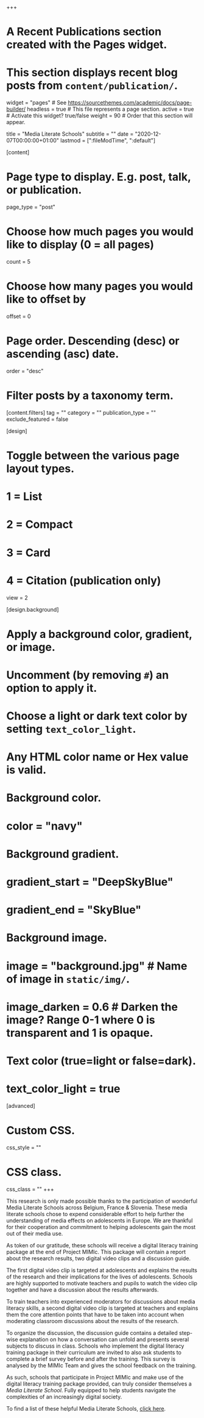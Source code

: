 +++
# A Recent Publications section created with the Pages widget.
# This section displays recent blog posts from `content/publication/`.

widget = "pages"  # See https://sourcethemes.com/academic/docs/page-builder/
headless = true  # This file represents a page section.
active = true  # Activate this widget? true/false
weight = 90  # Order that this section will appear.

title = "Media Literate Schools"
subtitle = ""
date = "2020-12-07T00:00:00+01:00"
lastmod = [":fileModTime", ":default"]

[content]
  # Page type to display. E.g. post, talk, or publication.
  page_type = "post"
  
  # Choose how much pages you would like to display (0 = all pages)
  count = 5
  
  # Choose how many pages you would like to offset by
  offset = 0

  # Page order. Descending (desc) or ascending (asc) date.
  order = "desc"

  # Filter posts by a taxonomy term.
  [content.filters]
    tag = ""
    category = ""
    publication_type = ""
    exclude_featured = false
  
[design]
  # Toggle between the various page layout types.
  #   1 = List
  #   2 = Compact
  #   3 = Card
  #   4 = Citation (publication only)
  view = 2
  
[design.background]
  # Apply a background color, gradient, or image.
  #   Uncomment (by removing `#`) an option to apply it.
  #   Choose a light or dark text color by setting `text_color_light`.
  #   Any HTML color name or Hex value is valid.
    
  # Background color.
  # color = "navy"
  
  # Background gradient.
  # gradient_start = "DeepSkyBlue"
  # gradient_end = "SkyBlue"
  
  # Background image.
  # image = "background.jpg"  # Name of image in `static/img/`.
  # image_darken = 0.6  # Darken the image? Range 0-1 where 0 is transparent and 1 is opaque.

  # Text color (true=light or false=dark).
  # text_color_light = true  
  
[advanced]
 # Custom CSS. 
 css_style = ""
 
 # CSS class.
 css_class = ""
+++

This research is only made possible thanks to the participation of wonderful Media Literate Schools across Belgium, France & Slovenia. These media literate schools chose to expend considerable effort to help further the understanding of media effects on adolescents in Europe. We are thankful for their cooperation and commitment to helping adolescents gain the most out of their media use. 

As token of our gratitude, these schools will receive a digital literacy training package at the end of Project MIMIc. This package will contain a report about the research results, two digital video clips and a discussion guide.

The first digital video clip is targeted at adolescents and explains the results of the research and their implications for the lives of adolescents. Schools are highly supported to motivate teachers and pupils to watch the video clip together and have a discussion about the results afterwards.

To train teachers into experienced moderators for discussions about media literacy skills, a second digital video clip is targeted at teachers and explains them the core attention points that have to be taken into account when moderating classroom discussions about the results of the research.

To organize the discussion, the discussion guide contains a detailed step-wise explanation on how a conversation can unfold and presents several subjects to discuss in class. Schools who implement the digital literacy training package in their curriculum are invited to also ask students to complete a brief survey before and after the training. This survey is analysed by the MIMIc Team and gives the school feedback on the training.

As such, schools that participate in Project MIMIc and make use of the digital literacy training package provided, can truly consider themselves a *Media Literate School*. Fully equipped to help students navigate the complexities of an increasingly digital society.

To find a list of these helpful Media Literate Schools, [click here](http://www.projectmimic.eu/list/).